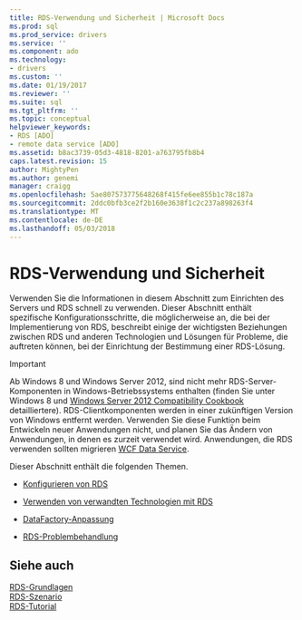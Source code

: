 ```yaml
---
title: RDS-Verwendung und Sicherheit | Microsoft Docs
ms.prod: sql
ms.prod_service: drivers
ms.service: ''
ms.component: ado
ms.technology:
- drivers
ms.custom: ''
ms.date: 01/19/2017
ms.reviewer: ''
ms.suite: sql
ms.tgt_pltfrm: ''
ms.topic: conceptual
helpviewer_keywords:
- RDS [ADO]
- remote data service [ADO]
ms.assetid: b8ac3739-05d3-4818-8201-a763795fb8b4
caps.latest.revision: 15
author: MightyPen
ms.author: genemi
manager: craigg
ms.openlocfilehash: 5ae807573775648268f415fe6ee855b1c78c187a
ms.sourcegitcommit: 2ddc0bfb3ce2f2b160e3638f1c2c237a898263f4
ms.translationtype: MT
ms.contentlocale: de-DE
ms.lasthandoff: 05/03/2018
---
```

# <a name="rds-usage-and-security"></a>RDS-Verwendung und Sicherheit
Verwenden Sie die Informationen in diesem Abschnitt zum Einrichten des Servers und RDS schnell zu verwenden. Dieser Abschnitt enthält spezifische Konfigurationsschritte, die möglicherweise an, die bei der Implementierung von RDS, beschreibt einige der wichtigsten Beziehungen zwischen RDS und anderen Technologien und Lösungen für Probleme, die auftreten können, bei der Einrichtung der Bestimmung einer RDS-Lösung.  
  
> [!IMPORTANT]
>  Ab Windows 8 und Windows Server 2012, sind nicht mehr RDS-Server-Komponenten in Windows-Betriebssystems enthalten (finden Sie unter Windows 8 und [Windows Server 2012 Compatibility Cookbook](https://www.microsoft.com/en-us/download/details.aspx?id=27416) detailliertere). RDS-Clientkomponenten werden in einer zukünftigen Version von Windows entfernt werden. Verwenden Sie diese Funktion beim Entwickeln neuer Anwendungen nicht, und planen Sie das Ändern von Anwendungen, in denen es zurzeit verwendet wird. Anwendungen, die RDS verwenden sollten migrieren [WCF Data Service](http://go.microsoft.com/fwlink/?LinkId=199565).  
  
 Dieser Abschnitt enthält die folgenden Themen.  
  
-   [Konfigurieren von RDS](../../../ado/guide/remote-data-service/configuring-rds.md)  
  
-   [Verwenden von verwandten Technologien mit RDS](../../../ado/guide/remote-data-service/using-related-technologies-with-rds.md)  
  
-   [DataFactory-Anpassung](../../../ado/guide/remote-data-service/datafactory-customization.md)  
  
-   [RDS-Problembehandlung](../../../ado/guide/remote-data-service/troubleshooting-rds.md)  
  
## <a name="see-also"></a>Siehe auch  
 [RDS-Grundlagen](../../../ado/guide/remote-data-service/rds-fundamentals.md)   
 [RDS-Szenario](../../../ado/guide/remote-data-service/rds-scenario.md)   
 [RDS-Tutorial](../../../ado/guide/remote-data-service/rds-tutorial.md)


